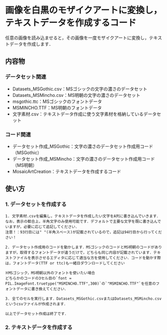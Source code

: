 # 画像を白黒のモザイクアートに変換し，テキストデータを作成するコード  
任意の画像を読み込ませると，その画像を一度モザイクアートに変換し，テキストデータを作成します．  

## 内容物  
### データセット関連
- Datasets_MSGothic.csv：MSゴシックの文字の濃さのデータセット  
- Datasets_MSMincho.csv：MS明朝の文字の濃さのデータセット
- msgothic.ttc：MSゴシックのフォントデータ
- MSMINCHO.TTF：MS明朝のフォントデータ
- 文字素材.csv：テキストデータ作成に使う文字素材を格納しているデータセット
### コード関連
- データセット作成_MSGothic：文字の濃さのデータセット作成用コード（MSGothic）
- データセット作成_MSMincho：文字の濃さのデータセット作成用コード（MS明朝）
- MosaicArtCreation：テキストデータを作成するコード
  
## 使い方  
### 1. データセットを作成する  
    1. 文字素材.csvを編集し，テキストデータを作成したい文字をA列に書き込んでいきます．なお，表示の都合上，半角文字のみ使用可能です．デフォルトで主要な文字を既に書き込んでいますが，必要に応じて追記してください．  
    注意！：93行目には" "(半角スペース)が記載されているので，追記は94行目から行ってください！ 

    2. データセット作成用のコードを動かします．MSゴシックのコードとMS明朝のコードがありますが，取得するフォントデータが違うだけで，どちらも同じ内容が記載されています．テキストファイルを表示させるエディタに応じて適当な方を使用してください．コードを動かす際は，フォントデータ(TTF or ttc)も一緒日ダウンロードしてください  

    ※MSゴシック，MS明朝以外のフォントを使いたい場合  
    どちらかのコードの3セル目の`font = PIL.ImageFont.truetype("MSMINCHO.TTF",300)`の`"MSMINCHO.TTF"`を任意のフォントデータに書き換えてください．  

    3. 全てのセルを実行します．Datasets_MSGothic.csvまたはDatasets_MSMincho.csvというcsvファイルが作成されます．  

    以上でデータセット作成は終了です．
  
### 2. テキストデータを作成する  
